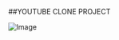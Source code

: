 ##YOUTUBE CLONE PROJECT




![Image](https://github.com/user-attachments/assets/7b559cb5-b4f9-43c5-baab-7cefccca9220)
